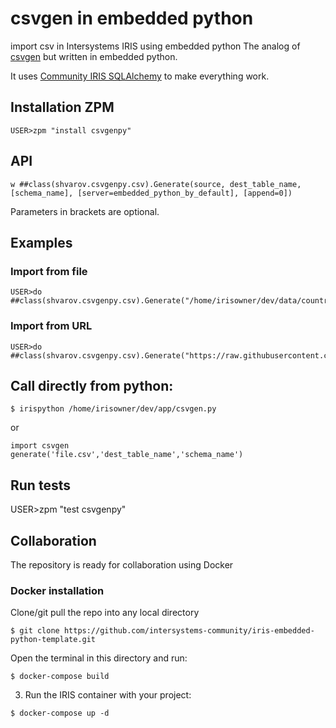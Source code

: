 # csvgen in embedded python
import csv in Intersystems IRIS using embedded python
The analog of [csvgen](https://openexchange.intersystems.com/package/csvgen) but written in embedded python.

It uses [Community IRIS SQLAlchemy](https://openexchange.intersystems.com/package/sqlalchemy-iris) to make everything work.

## Installation ZPM

```
USER>zpm "install csvgenpy"
```


## API
```
w ##class(shvarov.csvgenpy.csv).Generate(source, dest_table_name, [schema_name], [server=embedded_python_by_default], [append=0])
```
Parameters in brackets are optional.

## Examples

### Import from file
```
USER>do ##class(shvarov.csvgenpy.csv).Generate("/home/irisowner/dev/data/countries.csv","countries")
```

### Import from URL
```
USER>do ##class(shvarov.csvgenpy.csv).Generate("https://raw.githubusercontent.com/datasciencedojo/datasets/master/titanic.csv","titanic","data")
```

## Call directly from python:
```
$ irispython /home/irisowner/dev/app/csvgen.py
```

or

```
import csvgen
generate('file.csv','dest_table_name','schema_name')

```

## Run tests

USER>zpm "test csvgenpy"


## Collaboration

The repository is ready for collaboration using Docker

### Docker installation

Clone/git pull the repo into any local directory

```
$ git clone https://github.com/intersystems-community/iris-embedded-python-template.git
```

Open the terminal in this directory and run:

```
$ docker-compose build
```

3. Run the IRIS container with your project:

```
$ docker-compose up -d
```
